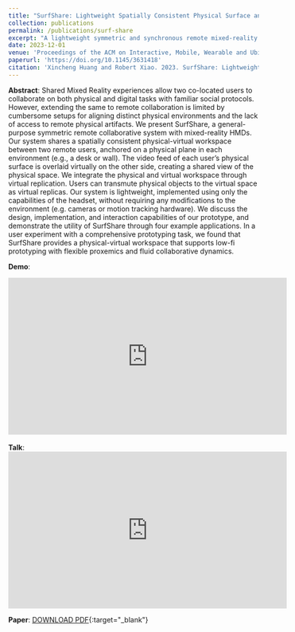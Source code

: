 ```yaml
---
title: "SurfShare: Lightweight Spatially Consistent Physical Surface and Virtual Replica Sharing with Head-mounted Mixed-Reality"
collection: publications
permalink: /publications/surf-share
excerpt: "A lightweight symmetric and synchronous remote mixed-reality collaboration system with ad-hoc sketch-based virtual content creation."
date: 2023-12-01
venue: 'Proceedings of the ACM on Interactive, Mobile, Wearable and Ubiquitous Technologies. Volume 7, Issue 4.'
paperurl: 'https://doi.org/10.1145/3631418'
citation: 'Xincheng Huang and Robert Xiao. 2023. SurfShare: Lightweight Spatially Consistent Physical Surface and Virtual Replica Sharing with Head-mounted Mixed-Reality. <i>Proc. ACM Interact. Mob. Wearable Ubiquitous Technol</i>. 7, 4, Article 162 (December 2023), 24 pages.'
---
```

<b>Abstract</b>: Shared Mixed Reality experiences allow two co-located users to collaborate on both physical and digital tasks with familiar social protocols. However, extending the same to remote collaboration is limited by cumbersome setups for aligning distinct physical environments and the lack of access to remote physical artifacts. We present SurfShare, a general-purpose symmetric remote collaborative system with mixed-reality HMDs. Our system shares a spatially consistent physical-virtual workspace between two remote users, anchored on a physical plane in each environment (e.g., a desk or wall). The video feed of each user’s physical surface is overlaid virtually on the other side, creating a shared view of the physical space. We integrate the physical and virtual workspace through virtual replication. Users can transmute physical objects to the virtual space as virtual replicas. Our system is lightweight, implemented using only the capabilities of the headset, without requiring any modifications to the environment (e.g. cameras or motion tracking hardware). We discuss the design, implementation, and interaction capabilities of our prototype, and demonstrate the utility of SurfShare through four example applications. In a user experiment with a comprehensive prototyping task, we found that SurfShare provides a physical-virtual workspace that supports low-fi prototyping with flexible proxemics and fluid collaborative dynamics.

<b>Demo</b>:
<iframe width="560" height="315" src="https://www.youtube.com/embed/Vz5zF5Sl5LQ" title="YouTube video player" frameborder="0" allow="accelerometer; autoplay; clipboard-write; encrypted-media; gyroscope; picture-in-picture" allowfullscreen></iframe>
<br/>

<br/>
<b>Talk</b>:
<iframe width="560" height="315" src="https://www.youtube.com/embed/Xqq_IHfZnsE?si=aQRhoZ3nbEoluMTV" title="YouTube video player" frameborder="0" allow="accelerometer; autoplay; clipboard-write; encrypted-media; gyroscope; picture-in-picture; web-share" referrerpolicy="strict-origin-when-cross-origin" allowfullscreen></iframe>

**Paper**: [DOWNLOAD PDF](/files/3-surfshare.pdf){:target="_blank"}